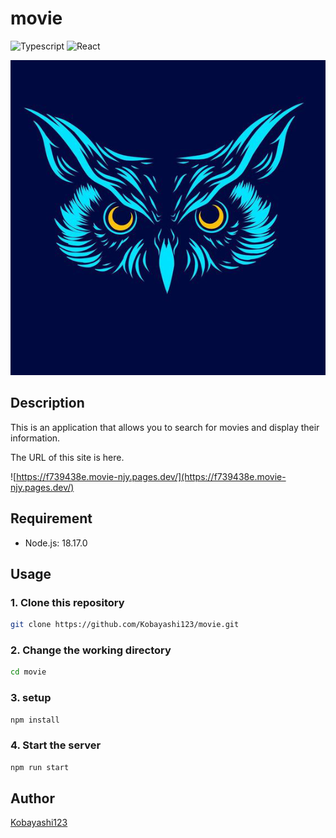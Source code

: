 # movie

![Typescript](https://img.shields.io/badge/typescript-4.9.5-blue)
![React](https://img.shields.io/badge/React-18.2.0-green)

![bird](https://github.com/Kobayashi123/movie/blob/main/images/bird.png)

## Description

This is an application that allows you to search for movies and display their information.

The URL of this site is here.

![https://f739438e.movie-njy.pages.dev/](https://f739438e.movie-njy.pages.dev/)

## Requirement

- Node.js: 18.17.0

## Usage

### 1. Clone this repository

```bash
git clone https://github.com/Kobayashi123/movie.git
```

### 2. Change the working directory

```bash
cd movie
```

### 3. setup

```bash
npm install
```

### 4. Start the server

```bash
npm run start
```

<!-- ## Licence -->

<!-- [MIT License](https://github.com/pigeon-sable/morizo/blob/main/LICENSE) -->

## Author

[Kobayashi123](https://github.com/Kobayashi123)
